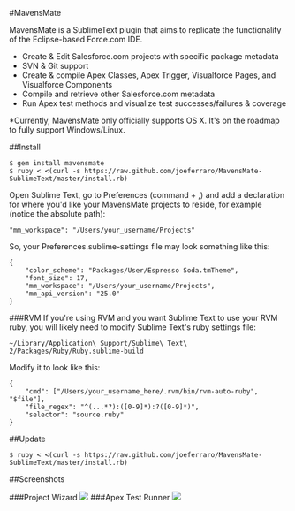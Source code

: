 #MavensMate

MavensMate is a SublimeText plugin that aims to replicate the functionality of the Eclipse-based Force.com IDE.

* Create & Edit Salesforce.com projects with specific package metadata
* SVN & Git support
* Create & compile Apex Classes, Apex Trigger, Visualforce Pages, and Visualforce Components
* Compile and retrieve other Salesforce.com metadata
* Run Apex test methods and visualize test successes/failures & coverage

*Currently, MavensMate only officially supports OS X. It's on the roadmap to fully support Windows/Linux.
 
##Install
```
$ gem install mavensmate
$ ruby < <(curl -s https://raw.github.com/joeferraro/MavensMate-SublimeText/master/install.rb)
```

Open Sublime Text, go to Preferences (command + ,) and add a declaration for where you'd like your MavensMate projects to reside, for example (notice the absolute path):

	"mm_workspace": "/Users/your_username/Projects"

So, your Preferences.sublime-settings file may look something like this:

	{
		"color_scheme": "Packages/User/Espresso Soda.tmTheme",
		"font_size": 17,
		"mm_workspace": "/Users/your_username/Projects",
		"mm_api_version": "25.0"
	}


###RVM
If you're using RVM and you want Sublime Text to use your RVM ruby, you will likely need to modify Sublime Text's ruby settings file:
````
~/Library/Application\ Support/Sublime\ Text\ 2/Packages/Ruby/Ruby.sublime-build
````

Modify it to look like this:
	
	{
		"cmd": ["/Users/your_username_here/.rvm/bin/rvm-auto-ruby", "$file"],
		"file_regex": "^(...*?):([0-9]*):?([0-9]*)",
		"selector": "source.ruby"
	}


##Update

```
$ ruby < <(curl -s https://raw.github.com/joeferraro/MavensMate-SublimeText/master/install.rb)
```

##Screenshots

###Project Wizard
<img src="http://wearemavens.com/images/mm/project_wizard.png"/>
###Apex Test Runner
<img src="http://wearemavens.com/images/mm/test2.png"/>
